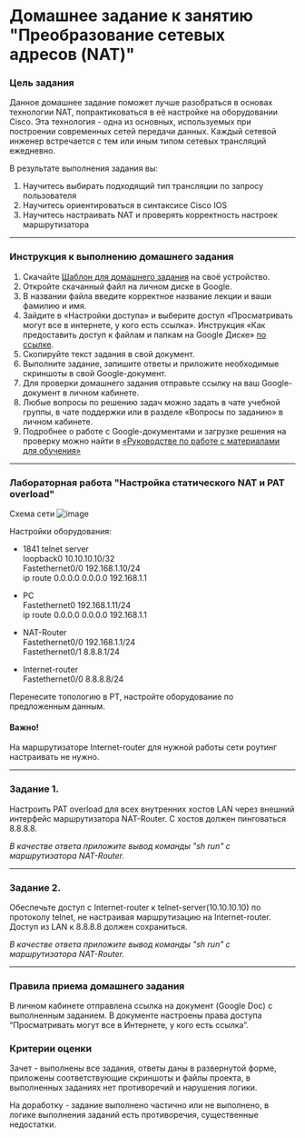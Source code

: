 # Домашнее задание к занятию "Преобразование сетевых адресов (NAT)"

### Цель задания

Данное домашнее задание поможет лучше разобраться в основах технологии NAT, попрактиковаться в её настройке на оборудовании Cisco. Эта технология - одна из основных, используемых при построении современных сетей передачи данных. Каждый сетевой инженер встречается с тем или иным типом сетевых трансляций ежедневно.

В результате выполнения задания вы:
1) Научитесь выбирать подходящий тип трансляции по запросу пользователя
2) Научитесь ориентироваться в синтаксисе Cisco IOS
3) Научитесь настраивать NAT и проверять корректность настроек маршрутизатора

------

### Инструкция к выполнению домашнего задания

1. Скачайте [Шаблон для домашнего задания](https://u.netology.ru/backend/uploads/lms/content_assets/file/281/%D0%A1%D0%94%D0%95%D0%9B%D0%90%D0%99%D0%A2%D0%95_%D0%9A%D0%9E%D0%9F%D0%98%D0%AE_-_%D0%A8%D0%B0%D0%B1%D0%BB%D0%BE%D0%BD_%D0%B4%D0%BB%D1%8F_%D0%B4%D0%BE%D0%BC%D0%B0%D1%88%D0%BD%D0%B5%D0%B3%D0%BE_%D0%B7%D0%B0%D0%B4%D0%B0%D0%BD%D0%B8%D1%8F_1.1._%D0%9D%D0%B0%D0%B7%D0%B2%D0%B0%D0%BD%D0%B8%D0%B5_%D0%BB%D0%B5%D0%BA%D1%86%D0%B8%D0%B8_-_%D0%A4%D0%B0%D0%BC%D0%B8%D0%BB%D0%B8%D1%8F_%D0%98%D0%BC%D1%8F.docx) на своё устройство.
2. Откройте скачанный файл на личном диске в Google.
3. В названии файла введите корректное название лекции и ваши фамилию и имя.
4. Зайдите в «Настройки доступа» и выберите доступ «Просматривать могут все в интернете, у кого есть ссылка». Инструкция «Как предоставить доступ к файлам и папкам на Google Диске» [по ссылке](https://support.google.com/docs/answer/2494822?hl=ru&co=GENIE.Platform%3DDesktop).
5. Скопируйте текст задания в свой документ.
6. Выполните задание, запишите ответы и приложите необходимые скриншоты в свой Google-документ.
7. Для проверки домашнего задания отправьте ссылку на ваш Google-документ в личном кабинете.
8. Любые вопросы по решению задач можно задать в чате учебной группы, в чате поддержки или в разделе «Вопросы по заданию» в личном кабинете.
9. Подробнее о работе с Google-документами и загрузке решения на проверку можно найти в [«Руководстве по работе с материалами для обучения»](https://l.netology.ru/instruktsiya-po-materialami-dlya-obucheniya)

---
### Лабораторная работа "Настройка статического NAT и PAT overload"

Схема сети 
![image](https://user-images.githubusercontent.com/5977962/163477371-1c6c0142-91c6-4133-890d-06125107db9d.png)

Настройки оборудования:

- 1841 telnet server  
loopback0	10.10.10.10/32  
Fastethernet0/0	192.168.1.10/24  
ip route 0.0.0.0 0.0.0.0 192.168.1.1
- PC  
Fastethernet0	192.168.1.11/24  
ip route 0.0.0.0 0.0.0.0 192.168.1.1

- NAT-Router  
Fastethernet0/0	192.168.1.1/24  
Fastethernet0/1	8.8.8.1/24  

- Internet-router  
Fastethernet0/0	8.8.8.8/24  


Перенесите топологию в PT, настройте оборудование по предложенным данным. 
#### Важно!  
На маршрутизаторе Internet-router для нужной работы сети роутинг настраивать не нужно.


-----

### Задание 1. 

Настроить PAT overload для всех внутренних хостов LAN через внешний интерфейс маршрутизатора NAT-Router. С хостов должен пинговаться 8.8.8.8.

*В качестве ответа приложите вывод команды "sh run" с маршрутизатора NAT-Router.*

------

### Задание 2. 

Обеспечьте доступ с Internet-router к telnet-server(10.10.10.10) по протоколу telnet, не настраивая маршрутизацию на Internet-router. Доступ из LAN к 8.8.8.8 должен сохраниться.

*В качестве ответа приложите вывод команды "sh run" с маршрутизатора NAT-Router.*

------

### Правила приема домашнего задания

В личном кабинете отправлена ссылка на документ (Google Doc) с выполненным заданием. В документе настроены права доступа “Просматривать могут все в Интернете, у кого есть ссылка”.

### Критерии оценки

Зачет - выполнены все задания, ответы даны в развернутой форме, приложены соответствующие скриншоты и файлы проекта, в выполненных заданиях нет противоречий и нарушения логики.

На доработку - задание выполнено частично или не выполнено, в логике выполнения заданий есть противоречия, существенные недостатки.
